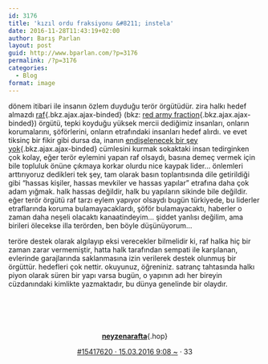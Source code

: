 ```yaml
---
id: 3176
title: 'kızıl ordu fraksiyonu &#8211; instela'
date: 2016-11-28T11:43:19+02:00
author: Barış Parlan
layout: post
guid: http://www.bparlan.com/?p=3176
permalink: /?p=3176
categories:
  - Blog
format: image
---
```

<div class="ttr_start">
</div>

dönem itibari ile insanın özlem duyduğu terör örgütüdür. zira halkı hedef almazdı [raf](https://tr.instela.com/raf--133466 "raf"){.bkz.ajax.ajax-binded} (bkz: [red army fraction](https://tr.instela.com/red-army-fraction--18125267 "red army fraction"){.bkz.ajax.ajax-binded}) örgütü, tepki koyduğu yüksek mercii dediğimiz insanları, onların korumalarını, şöförlerini, onların etrafındaki insanları hedef alırdı. ve evet tiksinç bir fikir gibi dursa da, inanın [endişelenecek bir şey yok](https://tr.instela.com/endiselenecek-bir-sey-yok--18125270 "endişelenecek bir şey yok"){.bkz.ajax.ajax-binded} cümlesini kurmak sokaktaki insan tedirginken çok kolay, eğer terör eylemini yapan raf olsaydı, basına demeç vermek için bile topluluk önüne çıkmaya korkar olurdu nice kaypak lider&#8230; önlemleri arttırıyoruz dedikleri tek şey, tam olarak basın toplantısında dile getirildiği gibi &#8220;hassas kişiler, hassas mevkiler ve hassas yapılar&#8221; etrafına daha çok adam yığmak. halk hassas değildir, halk bu yapıların sikinde bile değildir. eğer terör örgütü raf tarzı eylem yapıyor olsaydı bugün türkiyede, bu liderler etraflarında koruma bulamayacaklardı, şöför bulamayacaktı, haberler o zaman daha neşeli olacaktı kanaatindeyim&#8230; şiddet yanlısı değilim, ama birileri ölecekse illa terörden, ben böyle düşünüyorum&#8230;

teröre destek olarak algılayıp eksi verecekler bilmelidir ki, raf halka hiç bir zaman zarar vermemiştir, hatta halk tarafından sempati ile karşılanan, evlerinde garajlarında saklanmasına izin verilerek destek olunmuş bir örgüttür. hedefleri çok nettir. okuyunuz, öğreniniz. satranç tahtasında halkı piyon olarak süren bir yapı varsa bugün, o yapının adı her bireyin cüzdanındaki kimlikte yazmaktadır, bu dünya genelinde bir olaydır.<header class="dateauthor"></header> <header class="dateauthor"> 

[**neyzenarafta**](https://tr.instela.com/user/neyzenarafta--159601){.hop}</p> 

<div class="date-permalink">
  <a class="permalink ajax ajax-binded" title="kızıl ordu fraksiyonu" href="https://tr.instela.com/kizil-ordu-fraksiyonu---15417620">#15417620 · <time datetime="2016-03-15T09:08:22+0200">15.03.2016 9:08</time><time title="15.03.2016 9:12" datetime="2016-03-15T09:12:05+0200"> ~</time></a> · <span title="okunma sayısı"><i class="fa fa-line-chart"></i> 33</span>
</div></header> 

<div class="ttr_end">
</div>